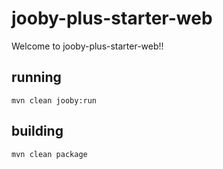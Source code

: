 # jooby-plus-starter-web

Welcome to jooby-plus-starter-web!!

## running

    mvn clean jooby:run

## building

    mvn clean package

